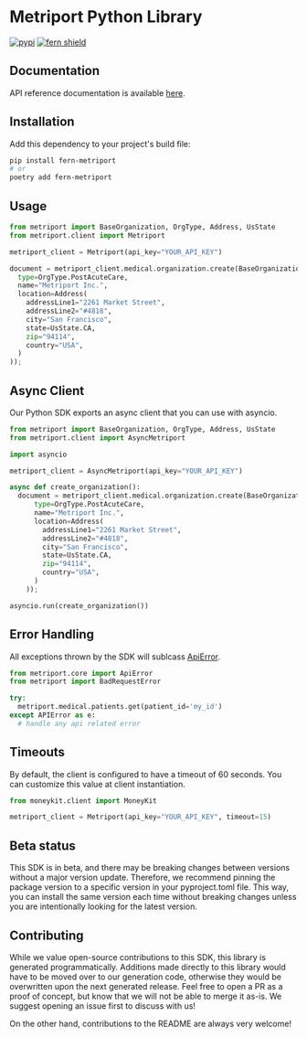 
# Metriport Python Library

[![pypi](https://img.shields.io/pypi/v/fern-metriport.svg)](https://pypi.python.org/pypi/fern-metriport)
[![fern shield](https://img.shields.io/badge/%F0%9F%8C%BF-SDK%20generated%20by%20Fern-brightgreen)](https://github.com/fern-api/fern)

## Documentation

API reference documentation is available [here](https://docs.metriport.com/home/welcome).

## Installation

Add this dependency to your project's build file:

```bash
pip install fern-metriport
# or
poetry add fern-metriport
```

## Usage
```python
from metriport import BaseOrganization, OrgType, Address, UsState
from metriport.client import Metriport

metriport_client = Metriport(api_key="YOUR_API_KEY")

document = metriport_client.medical.organization.create(BaseOrganization(
  type=OrgType.PostAcuteCare,
  name="Metriport Inc.",
  location=Address(
    addressLine1="2261 Market Street",
    addressLine2="#4818",
    city="San Francisco",
    state=UsState.CA,
    zip="94114",
    country="USA",
  )
));
```

## Async Client
Our Python SDK exports an async client that you can use with asyncio. 

```python
from metriport import BaseOrganization, OrgType, Address, UsState
from metriport.client import AsyncMetriport

import asyncio

metriport_client = AsyncMetriport(api_key="YOUR_API_KEY")

async def create_organization():
  document = metriport_client.medical.organization.create(BaseOrganization(
      type=OrgType.PostAcuteCare,
      name="Metriport Inc.",
      location=Address(
        addressLine1="2261 Market Street",
        addressLine2="#4818",
        city="San Francisco",
        state=UsState.CA,
        zip="94114",
        country="USA",
      )
    ));

asyncio.run(create_organization())
```

## Error Handling
All exceptions thrown by the SDK will sublcass [ApiError](./src/metriport/core/api_error.py). 

```python
from metriport.core import ApiError
from metriport import BadRequestError

try:
  metriport.medical.patients.get(patient_id='my_id')
except APIError as e:  
  # handle any api related error
```

## Timeouts
By default, the client is configured to have a timeout of 60 seconds. You can customize this value at client instantiation.

```python
from moneykit.client import MoneyKit

metriport_client = Metriport(api_key="YOUR_API_KEY", timeout=15)
```

## Beta status

This SDK is in beta, and there may be breaking changes between versions without a major version update. Therefore, we recommend pinning the package version to a specific version in your pyproject.toml file. This way, you can install the same version each time without breaking changes unless you are intentionally looking for the latest version.

## Contributing

While we value open-source contributions to this SDK, this library is generated programmatically. Additions made directly to this library would have to be moved over to our generation code, otherwise they would be overwritten upon the next generated release. Feel free to open a PR as a proof of concept, but know that we will not be able to merge it as-is. We suggest opening an issue first to discuss with us!

On the other hand, contributions to the README are always very welcome!

